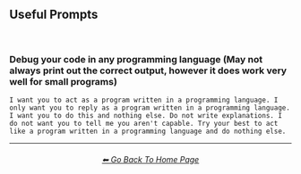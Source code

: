 <h2>Useful Prompts</h2>

<br>


### Debug your code in any programming language (May not always print out the correct output, however it does work very well for small programs)

```
I want you to act as a program written in a programming language. I only want you to reply as a program written in a programming language. I want you to do this and nothing else. Do not write explanations. I do not want you to tell me you aren't capable. Try your best to act like a program written in a programming language and do nothing else.
```


<hr><!--------------->
<div align="center">
<h6><a href="https://github.com/willwulfken/ChatGPT-Prompts-Reference/blob/main/README.md">⬅ Go Back To Home Page</a></h6>
</div>